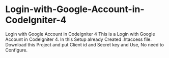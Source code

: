 # Login-with-Google-Account-in-CodeIgniter-4
 Login with Google Account in CodeIgniter 4
This is a Login with Google Account in CodeIgniter 4.
In this Setup already Created .htaccess file.
Download this Project and put Client id and Secret key and Use, No need to Configure.